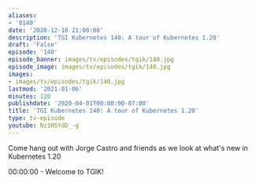 ```yaml
---
aliases:
- '0140'
date: '2020-12-18 21:00:00'
description: 'TGI Kubernetes 140: A tour of Kubernetes 1.20'
draft: 'False'
episode: '140'
episode_banner: images/tv/episodes/tgik/140.jpg
episode_image: images/tv/episodes/tgik/140.jpg
images:
- images/tv/episodes/tgik/140.jpg
lastmod: '2021-01-06'
minutes: 120
publishdate: '2020-04-01T00:00:00-07:00'
title: 'TGI Kubernetes 140: A tour of Kubernetes 1.20'
type: tv-episode
youtube: Nz1HSYdD_-g
---
```


Come hang out with Jorge Castro and friends as we look at what's new in Kubernetes 1.20

00:00:00 - Welcome to TGIK!